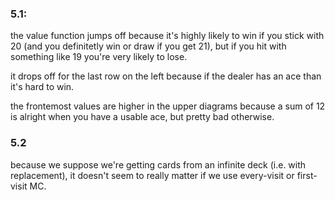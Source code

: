 ### 5.1:

the value function jumps off because it's highly likely to win if you stick with 20 (and you definitetly win or draw if you get 21), but if you hit with something like 19 you're very likely to lose.

it drops off for the last row on the left because if the dealer has an ace than it's hard to win.

the frontemost values are higher in the upper diagrams because a sum of 12 is alright when you have a usable ace, but pretty bad otherwise.

### 5.2

because we suppose we're getting cards from an infinite deck (i.e. with replacement), it doesn't seem to really matter if we use every-visit or first-visit MC.
